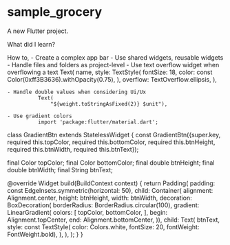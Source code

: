# sample_grocery

A new Flutter project.

What did I learn?

How to,
    - Create a complex app bar
    - Use shared widgets, reusable widgets 
    - Handle files and folders as project-level
    - Use text overflow widget when overflowing a text
                 Text(
              name,
              style: TextStyle(
                fontSize: 18,
                color: const Color(0xff3B3636).withOpacity(0.75),
              ),
              overflow: TextOverflow.ellipsis,
            ),

    - Handle double values when considering Ui/Ux
              Text(
                  "${weight.toStringAsFixed(2)} $unit"),

    - Use gradient colors 
              import 'package:flutter/material.dart';

class GradientBtn extends StatelessWidget {
  const GradientBtn({super.key, required this.topColor, required this.bottomColor, required this.btnHeight, required this.btnWidth, required this.btnText});

  final Color topColor;
  final Color bottomColor;
  final double btnHeight;
  final double btnWidth;
  final String btnText;

  @override
  Widget build(BuildContext context) {
    return Padding(
      padding: const EdgeInsets.symmetric(horizontal: 50),
      child: Container(
        alignment: Alignment.center,
        height: btnHeight,
        width: btnWidth,
        decoration: BoxDecoration(
            borderRadius: BorderRadius.circular(100),
            gradient: LinearGradient(
              colors: [
                topColor,
                bottomColor,
              ],
              begin: Alignment.topCenter,
              end: Alignment.bottomCenter,
            )),
        child: Text(
          btnText,
          style: const TextStyle(
              color: Colors.white,
              fontSize: 20,
              fontWeight: FontWeight.bold),
        ),
      ),
    );
  }
}

